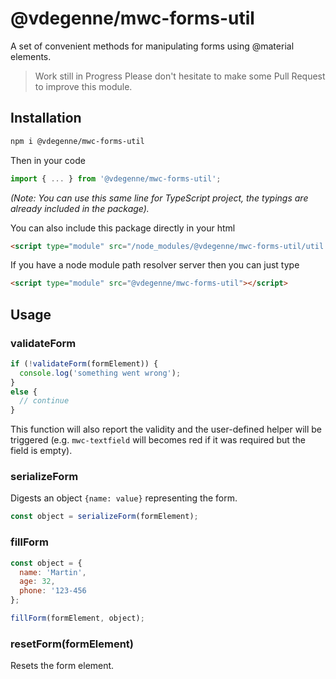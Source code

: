 # @vdegenne/mwc-forms-util

A set of convenient methods for manipulating forms using @material elements.

> Work still in Progress
> Please don't hesitate to make some Pull Request to improve this module.

## Installation

```bash
npm i @vdegenne/mwc-forms-util
```

Then in your code

```javascript
import { ... } from '@vdegenne/mwc-forms-util';
```

*(Note: You can use this same line for TypeScript project, the typings are already included in the package).*

You can also include this package directly in your html

```html
<script type="module" src="/node_modules/@vdegenne/mwc-forms-util/util.js"></script>
```

If you have a node module path resolver server then you can just type

```html
<script type="module" src="@vdegenne/mwc-forms-util"></script>
```

## Usage

### validateForm

```javascript
if (!validateForm(formElement)) {
  console.log('something went wrong');
}
else {
  // continue
}
```

This function will also report the validity and the user-defined helper will be triggered (e.g. `mwc-textfield` will becomes red if it was required but the field is empty).

### serializeForm

Digests an object `{name: value}` representing the form.

```javascript
const object = serializeForm(formElement);
```

### fillForm

```javascript
const object = {
  name: 'Martin',
  age: 32,
  phone: '123-456
};

fillForm(formElement, object);
```

### resetForm(formElement)

Resets the form element.